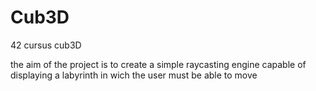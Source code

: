 # Cub3D

42 cursus cub3D


the aim of the project is to create a simple raycasting engine capable of displaying a labyrinth in wich the user must be able to move
